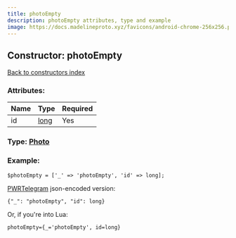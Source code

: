 ```yaml
---
title: photoEmpty
description: photoEmpty attributes, type and example
image: https://docs.madelineproto.xyz/favicons/android-chrome-256x256.png
---
```

## Constructor: photoEmpty  
[Back to constructors index](index.md)



### Attributes:

| Name     |    Type       | Required |
|----------|---------------|----------|
|id|[long](../types/long.md) | Yes|



### Type: [Photo](../types/Photo.md)


### Example:

```
$photoEmpty = ['_' => 'photoEmpty', 'id' => long];
```  

[PWRTelegram](https://pwrtelegram.xyz) json-encoded version:

```
{"_": "photoEmpty", "id": long}
```


Or, if you're into Lua:  


```
photoEmpty={_='photoEmpty', id=long}

```


